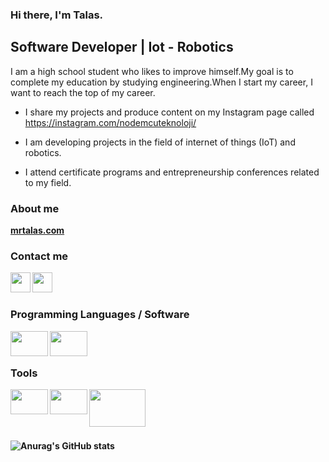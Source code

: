 ### Hi there, I'm Talas.
	
	
## Software Developer | Iot - Robotics

I am a high school student who likes to improve himself.My goal is to complete my education by studying engineering.When I start my career, I want to reach the top of my career.

- I share my projects and produce content on my Instagram page called https://instagram.com/nodemcuteknoloji/

- I am developing projects in the field of internet of things (IoT) and robotics.

- I attend certificate programs and entrepreneurship conferences related to my field.



### About me

<p><a href="https://www.mrtalas.com/"><b>mrtalas.com</br></a></p>

### Contact me

<a href="https://www.linkedin.com/in/muhammedalitalas/"><img height="32" width="32" src="https://unpkg.com/simple-icons@6.11.0/icons/linkedin.svg" align="left" /></a>
<a href="https://www.instagram.com/mrtalas06/"><img height="32" width="32" src="https://unpkg.com/simple-icons@v6/icons/instagram.svg" align="left" /></a>

<br />
<br />

### Programming Languages / Software

<a href="https://www.instagram.com/nodemcuteknoloji/"><img height="40" width="60" src="https://cdn.worldvectorlogo.com/logos/c.svg" align="left" /></a>
<a href="https://www.instagram.com/nodemcuteknoloji/"><img height="40" width="60" src="https://www.vectorlogo.zone/logos/python/python-icon.svg" align="left" /></a>

<br />
<br />

### Tools

<a href="https://www.instagram.com/nodemcuteknoloji/"><img height="40" width="60" src="https://cdn.cdnlogo.com/logos/v/82/visual-studio-code.svg" align="left" /></a>
<a href="https://www.instagram.com/nodemcuteknoloji/"><img height="40" width="60" src="https://www.vectorlogo.zone/logos/arduino/arduino-official.svg" align="left" /></a>
<a href="https://www.instagram.com/nodemcuteknoloji/"><img height="60" width="90" src="https://cdn.cdnlogo.com/logos/p/36/pycharm.svg" align="left" /></a>

<br />
<br />
<br />
<br />

![Anurag's GitHub stats](https://github-readme-stats.vercel.app/api/top-langs/?username=MrTalas&layout=demo)




	
